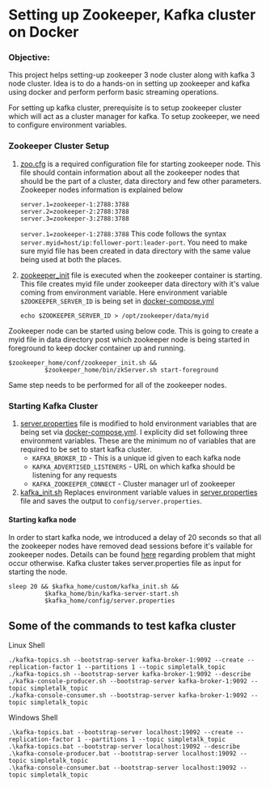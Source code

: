 # Setting up Zookeeper, Kafka cluster on Docker

### Objective: ###
This project helps setting-up zookeeper 3 node cluster along with kafka 3 node cluster. Idea is to do a hands-on in setting up zookeeper and kafka using docker and perform perform basic streaming operations.

For setting up kafka cluster, prerequisite is to setup zookeeper cluster which will act as a cluster manager for kafka.
To setup zookeeper, we need to configure environment variables.


### Zookeeper Cluster Setup

1. [zoo.cfg](conf/zoo.cfg) is a required configuration file for starting zookeeper node. This file should contain information about all the zookeeper nodes that should be the part of a cluster, data directory and few other parameters.
Zookeeper nodes information is explained below
    ```
    server.1=zookeeper-1:2788:3788
    server.2=zookeeper-2:2788:3788
    server.3=zookeeper-3:2788:3788
    ```

    ```server.1=zookeeper-1:2788:3788```
    This code follows the syntax `server.myid=host/ip:follower-port:leader-port`. You need to make sure myid file has been created in data directory with the same value being used at both the places.

2. [zookeeper_init](conf/zookeeper_init.sh) file is executed when the zookeeper container is starting. This file creates myid file under zookeeper data directory with it's value coming from environment variable. Here environment variable `$ZOOKEEPER_SERVER_ID` is being set in [docker-compose.yml](docker-compose.yml)
   
    ```
    echo $ZOOKEEPER_SERVER_ID > /opt/zookeeper/data/myid
    ```

Zookeeper node can be started using below code. This is going to create a myid file in data directory post which zookeeper node is being started in foreground to keep docker container up and running.
```
$zookeeper_home/conf/zookeeper_init.sh &&
          $zookeeper_home/bin/zkServer.sh start-foreground
```

Same step needs to be performed for all of the zookeeper nodes.

### Starting Kafka Cluster

1. [server.properties](conf/server.properties) file is modified to hold environment variables that are being set via [docker-compose.yml](docker-compose.yml). I explicity did set following three environment variables. These are the minimum no of variables that are required to be set to start kafka cluster.
    - `KAFKA_BROKER_ID` - This is a unique id given to each kafka node
    - `KAFKA_ADVERTISED_LISTENERS` - URL on which kafka should be listening for any requests
    - `KAFKA_ZOOKEEPER_CONNECT` - Cluster manager url of zookeeper
2. [kafka_init.sh](conf/kafka_init.sh) Replaces environment variable values in [server.properties](conf/server.properties) file and saves the output to `config/server.properties`. 

#### Starting kafka node
In order to start kafka node, we introduced a delay of 20 seconds so that all the zookeeper nodes have removed dead sessions before it's vailable for zookeeper nodes. Details can be found [here](https://stackoverflow.com/questions/39759071/error-while-starting-kafka-broker) regarding problem that might occur otherwise. 
Kafka cluster takes server.properties file as input for starting the node.
```
sleep 20 && $kafka_home/custom/kafka_init.sh &&
          $kafka_home/bin/kafka-server-start.sh
          $kafka_home/config/server.properties
```

## Some of the commands to test kafka cluster
Linux Shell
```
./kafka-topics.sh --bootstrap-server kafka-broker-1:9092 --create --replication-factor 1 --partitions 1 --topic simpletalk_topic
./kafka-topics.sh --bootstrap-server kafka-broker-1:9092 --describe
./kafka-console-producer.sh --bootstrap-server kafka-broker-1:9092 --topic simpletalk_topic
./kafka-console-consumer.sh --bootstrap-server kafka-broker-1:9092 --topic simpletalk_topic
```
Windows Shell
```
.\kafka-topics.bat --bootstrap-server localhost:19092 --create --replication-factor 1 --partitions 1 --topic simpletalk_topic
.\kafka-topics.bat --bootstrap-server localhost:19092 --describe
.\kafka-console-producer.bat --bootstrap-server localhost:19092 --topic simpletalk_topic
.\kafka-console-consumer.bat --bootstrap-server localhost:19092 --topic simpletalk_topic
```